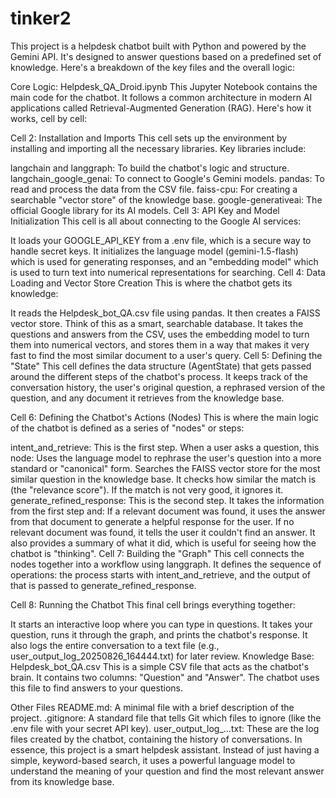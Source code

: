 # tinker2

This project is a helpdesk chatbot built with Python and powered by the Gemini API. It's designed to answer questions based on a predefined set of knowledge. Here's a breakdown of the key files and the overall logic:

Core Logic: Helpdesk_QA_Droid.ipynb
This Jupyter Notebook contains the main code for the chatbot. It follows a common architecture in modern AI applications called Retrieval-Augmented Generation (RAG). Here's how it works, cell by cell:

Cell 2: Installation and Imports This cell sets up the environment by installing and importing all the necessary libraries. Key libraries include:

langchain and langgraph: To build the chatbot's logic and structure.
langchain_google_genai: To connect to Google's Gemini models.
pandas: To read and process the data from the CSV file.
faiss-cpu: For creating a searchable "vector store" of the knowledge base.
google-generativeai: The official Google library for its AI models.
Cell 3: API Key and Model Initialization This cell is all about connecting to the Google AI services:

It loads your GOOGLE_API_KEY from a .env file, which is a secure way to handle secret keys.
It initializes the language model (gemini-1.5-flash) which is used for generating responses, and an "embedding model" which is used to turn text into numerical representations for searching.
Cell 4: Data Loading and Vector Store Creation This is where the chatbot gets its knowledge:

It reads the Helpdesk_bot_QA.csv file using pandas.
It then creates a FAISS vector store. Think of this as a smart, searchable database. It takes the questions and answers from the CSV, uses the embedding model to turn them into numerical vectors, and stores them in a way that makes it very fast to find the most similar document to a user's query.
Cell 5: Defining the "State" This cell defines the data structure (AgentState) that gets passed around the different steps of the chatbot's process. It keeps track of the conversation history, the user's original question, a rephrased version of the question, and any document it retrieves from the knowledge base.

Cell 6: Defining the Chatbot's Actions (Nodes) This is where the main logic of the chatbot is defined as a series of "nodes" or steps:

intent_and_retrieve: This is the first step. When a user asks a question, this node:
Uses the language model to rephrase the user's question into a more standard or "canonical" form.
Searches the FAISS vector store for the most similar question in the knowledge base.
It checks how similar the match is (the "relevance score"). If the match is not very good, it ignores it.
generate_refined_response: This is the second step. It takes the information from the first step and:
If a relevant document was found, it uses the answer from that document to generate a helpful response for the user.
If no relevant document was found, it tells the user it couldn't find an answer.
It also provides a summary of what it did, which is useful for seeing how the chatbot is "thinking".
Cell 7: Building the "Graph" This cell connects the nodes together into a workflow using langgraph. It defines the sequence of operations: the process starts with intent_and_retrieve, and the output of that is passed to generate_refined_response.

Cell 8: Running the Chatbot This final cell brings everything together:

It starts an interactive loop where you can type in questions.
It takes your question, runs it through the graph, and prints the chatbot's response.
It also logs the entire conversation to a text file (e.g., user_output_log_20250826_164444.txt) for later review.
Knowledge Base: Helpdesk_bot_QA.csv
This is a simple CSV file that acts as the chatbot's brain. It contains two columns: "Question" and "Answer". The chatbot uses this file to find answers to your questions.

Other Files
README.md: A minimal file with a brief description of the project.
.gitignore: A standard file that tells Git which files to ignore (like the .env file with your secret API key).
user_output_log_...txt: These are the log files created by the chatbot, containing the history of conversations.
In essence, this project is a smart helpdesk assistant. Instead of just having a simple, keyword-based search, it uses a powerful language model to understand the meaning of your question and find the most relevant answer from its knowledge base.
